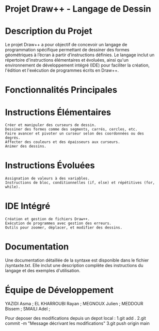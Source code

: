 # Projet Draw++ - Langage de Dessin



# Description du Projet

Le projet Draw++ a pour objectif de concevoir un langage de programmation spécifique permettant de dessiner des formes géométriques à l’écran à partir d’instructions définies. Le langage inclut un répertoire d'instructions élémentaires et évoluées, ainsi qu'un environnement de développement intégré (IDE) pour faciliter la création, l'édition et l'exécution de programmes écrits en Draw++.


# Fonctionnalités Principales

    
# Instructions Élémentaires 
    Créer et manipuler des curseurs de dessin.
    Dessiner des formes comme des segments, carrés, cercles, etc.
    Faire avancer et pivoter un curseur selon des coordonnées ou des degrés.
    Affecter des couleurs et des épaisseurs aux curseurs.
    Animer des dessins.
# Instructions Évoluées 
    Assignation de valeurs à des variables.
    Instructions de bloc, conditionnelles (if, else) et répétitives (for, while).
# IDE Intégré 
    Création et gestion de fichiers Draw++.
    Exécution de programmes avec gestion des erreurs.
    Outils pour zoomer, déplacer, et modifier des dessins.


# Documentation

Une documentation détaillée de la syntaxe est disponible dans le fichier /syntaxte.txt. Elle inclut une description complète des instructions du langage et des exemples d'utilisation.


# Équipe de Développement

YAZIDI Asma ; 
EL KHARROUBI Rayan ; 
MEGNOUX Julien ; 
MEDDOUR Bissem ;
SMAILI Adel ;





Pour deposer des modifications depuis un depot local :
1.git add .
2.git commit -m "Message décrivant les modifications"
3.git push origin main




